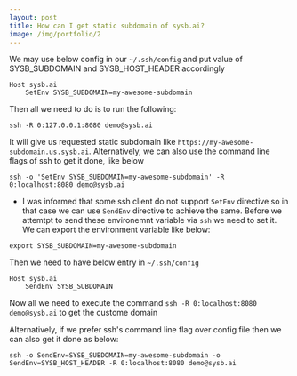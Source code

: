 ```yaml
---
layout: post
title: How can I get static subdomain of sysb.ai?
image: /img/portfolio/2
---
```


We may use below config in our `~/.ssh/config` and put value of SYSB_SUBDOMAIN and SYSB_HOST_HEADER accordingly
```
Host sysb.ai
    SetEnv SYSB_SUBDOMAIN=my-awesome-subdomain
```

Then all we need to do is to run the following:
```
ssh -R 0:127.0.0.1:8080 demo@sysb.ai 
```
It will give us requested static subdomain like `https://my-awesome-subdomain.us.sysb.ai`. Alternatively, we can also use the command line flags of ssh to get it done, like below
```
ssh -o 'SetEnv SYSB_SUBDOMAIN=my-awesome-subdomain' -R 0:localhost:8080 demo@sysb.ai
```

- I was informed that some ssh client do not support `SetEnv` directive so in that case we can use `SendEnv` directive to achieve the same. Before we attemtpt to send these environemnt variable via `ssh` we need to set it. We can export the environment variable like below:
```
export SYSB_SUBDOMAIN=my-awesome-subdomain
```
Then we need to have below entry in `~/.ssh/config`
```
Host sysb.ai
    SendEnv SYSB_SUBDOMAIN
```
Now all we need to execute the command `ssh -R 0:localhost:8080 demo@sysb.ai` to get the custome domain

Alternatively, if we prefer ssh's command line flag over config file then we can also get it done as below:
```
ssh -o SendEnv=SYSB_SUBDOMAIN=my-awesome-subdomain -o SendEnv=SYSB_HOST_HEADER -R 0:localhost:8080 demo@sysb.ai
```